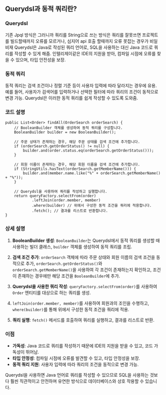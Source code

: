 ## Querydsl과 동적 쿼리란?

### Querydsl
기존 Jpql 방식은 그러니까 쿼리를 String으로 쓰는 방식은 쿼리를 잘못쓰면 프로젝트를 빌드할때까지 오류를 모르거나,
심지어 api 호출 할때까지 오류 못잡는 경우가 비일비재
Querydsl은 Java로 작성된 쿼리 언어로, SQL을 사용하는 대신 Java 코드로 쿼리를 작성할 수 있게 해줌. 
인텔리제이같은 IDE의 지원을 받아, 컴파일 시점에 오류를 찾을 수 있으며, 타입 안전성을 보장.

### 동적 쿼리
동적 쿼리는 검색 조건이나 정렬 기준 등이 사용자 입력에 따라 달라지는 경우에 유용. 
예를 들어, 사용자가 검색어를 입력하거나 선택한 필터에 따라 쿼리의 조건이 동적으로 변경 가능. 
Querydsl은 이러한 동적 쿼리를 쉽게 작성할 수 있도록 도와줌.

### 코드 설명

```
public List<Order> findAll(OrderSearch orderSearch) {
    // BooleanBuilder 객체를 생성하여 동적 쿼리를 구성합니다.
    BooleanBuilder builder = new BooleanBuilder();

    // 주문 상태가 존재하는 경우, 해당 주문 상태를 검색 조건에 추가합니다.
    if (orderSearch.getOrderStatus() != null) {
        builder.and(order.status.eq(orderSearch.getOrderStatus()));
    }

    // 회원 이름이 존재하는 경우, 해당 회원 이름을 검색 조건에 추가합니다.
    if (StringUtils.hasText(orderSearch.getMemberName())) {
        builder.and(member.name.like("%" + orderSearch.getMemberName() + "%"));
    }

    // Querydsl을 사용하여 쿼리를 작성하고 실행합니다.
    return queryFactory.selectFrom(order)
            .leftJoin(order.member, member)
            .where(builder) // 위에서 구성한 동적 조건을 쿼리에 적용합니다.
            .fetch(); // 결과를 리스트로 반환합니다.
}
```

### 상세 설명

1. **BooleanBuilder 생성**: `BooleanBuilder`는 Querydsl에서 동적 쿼리를 생성할 때 사용하는 빌더 클래스, `builder` 객체를 생성하여 동적 쿼리를 조립.

2. **검색 조건 추가**: `orderSearch` 객체에 따라 주문 상태와 회원 이름의 검색 조건을 동적으로 추가,
   `orderSearch.getOrderStatus()`와 `orderSearch.getMemberName()`을 사용하여 각 조건이 존재하는지 확인하고, 조건이 존재하는 경우에만 해당 조건을 `BooleanBuilder`에 추가.

4. **Querydsl을 사용한 쿼리 작성**: `queryFactory.selectFrom(order)`를 사용하여 `Order` 엔티티를 대상으로 하는 쿼리를 생성.
5. `leftJoin(order.member, member)`를 사용하여 회원과의 조인을 수행하고, `where(builder)`를 통해 위에서 구성한 동적 조건을 쿼리에 적용.

6. **쿼리 실행**: `fetch()` 메서드를 호출하여 쿼리를 실행하고, 결과를 리스트로 반환.

### 이점

- **가독성**: Java 코드로 쿼리를 작성하기 때문에 IDE의 지원을 받을 수 있고, 코드 가독성이 뛰어남.
- **타입 안정성**: 컴파일 시점에 오류를 발견할 수 있고, 타입 안정성을 보장.
- **동적 쿼리 지원**: 사용자 입력에 따라 쿼리의 조건을 동적으로 변경 가능.

Querydsl을 사용하면 Java 언어로 쿼리를 작성할 수 있으므로 SQL을 사용하는 것보다 훨씬 직관적이고 안전하며 유연한 방식으로 데이터베이스와 상호 작용할 수 있습니다.
